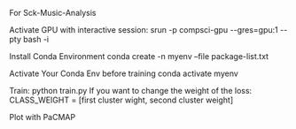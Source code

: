 For Sck-Music-Analysis

Activate GPU with interactive session:
srun -p compsci-gpu --gres=gpu:1 --pty bash -i

Install Conda Environment
conda create -n myenv –file package-list.txt

Activate Your Conda Env before training
conda activate myenv

Train:
python train.py
If you want to change the weight of the loss:
CLASS_WEIGHT = [first cluster wight, second cluster weight]

Plot with PaCMAP
